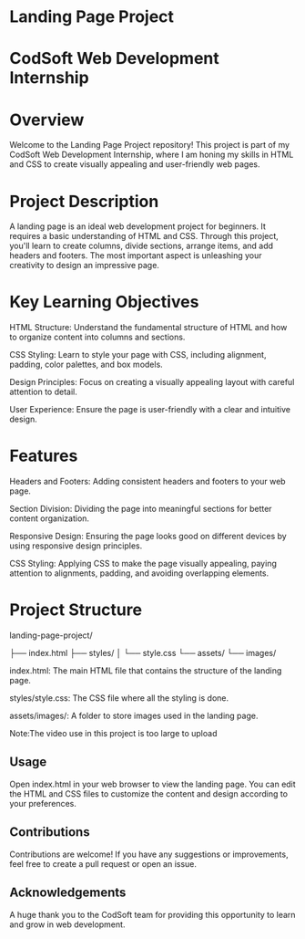 # Landing Page Project

# CodSoft Web Development Internship

# Overview

Welcome to the Landing Page Project repository! This project is part of my CodSoft Web Development Internship, where I am honing my skills in HTML and CSS to create visually appealing and user-friendly web pages.

# Project Description

A landing page is an ideal web development project for beginners. It requires a basic understanding of HTML and CSS. Through this project, you'll learn to create columns, divide sections, arrange items, and add headers and footers. The most important aspect is unleashing your creativity to design an impressive page.

# Key Learning Objectives

HTML Structure: Understand the fundamental structure of HTML and how to organize content into columns and sections.

CSS Styling: Learn to style your page with CSS, including alignment, padding, color palettes, and box models.

Design Principles: Focus on creating a visually appealing layout with careful attention to detail.

User Experience: Ensure the page is user-friendly with a clear and intuitive design.

# Features

Headers and Footers: Adding consistent headers and footers to your web page.

Section Division: Dividing the page into meaningful sections for better content organization.

Responsive Design: Ensuring the page looks good on different devices by using responsive design principles.

CSS Styling: Applying CSS to make the page visually appealing, paying attention to alignments, padding, and avoiding overlapping elements.

# Project Structure

landing-page-project/

├── index.html
├── styles/
│   └── style.css
└── assets/
    └── images/

index.html: The main HTML file that contains the structure of the landing page.

styles/style.css: The CSS file where all the styling is done.

assets/images/: A folder to store images used in the landing page.

Note:The video use in this project is too large to upload 

## Usage

Open index.html in your web browser to view the landing page. You can edit the HTML and CSS files to customize the content and design according to your preferences.

## Contributions

Contributions are welcome! If you have any suggestions or improvements, feel free to create a pull request or open an issue.

## Acknowledgements

A huge thank you to the CodSoft team for providing this opportunity to learn and grow in web development.
